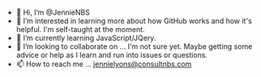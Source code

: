 - 👋 Hi, I’m @JennieNBS
- 👀 I’m interested in learning more about how GitHub works and how it's helpful. I'm self-taught at the moment.
- 🌱 I’m currently learning JavaScript/JQery.
- 💞️ I’m looking to collaborate on ... I'm not sure yet. Maybe getting some advice or help as I learn and run into issues or questions. 
- 📫 How to reach me ... jennielyons@consultnbs.com

<!---
JennieNBS/JennieNBS is a ✨ special ✨ repository because its `README.md` (this file) appears on your GitHub profile.
You can click the Preview link to take a look at your changes.
--->
